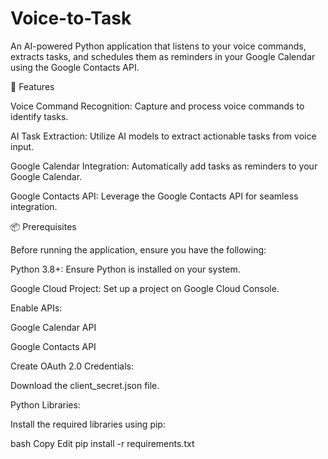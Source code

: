 # Voice-to-Task

An AI-powered Python application that listens to your voice commands, extracts tasks, and schedules them as reminders in your Google Calendar using the Google Contacts API.

🚀 Features

Voice Command Recognition: Capture and process voice commands to identify tasks.

AI Task Extraction: Utilize AI models to extract actionable tasks from voice input.

Google Calendar Integration: Automatically add tasks as reminders to your Google Calendar.

Google Contacts API: Leverage the Google Contacts API for seamless integration.

📦 Prerequisites

Before running the application, ensure you have the following:

Python 3.8+: Ensure Python is installed on your system.

Google Cloud Project: Set up a project on Google Cloud Console.

Enable APIs:

Google Calendar API

Google Contacts API

Create OAuth 2.0 Credentials:

Download the client_secret.json file.

Python Libraries:

Install the required libraries using pip:

bash
Copy
Edit
  pip install -r requirements.txt
